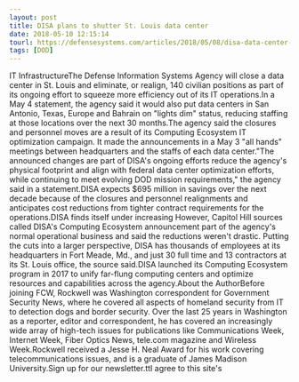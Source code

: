 ```yaml
---
layout: post
title: DISA plans to shutter St. Louis data center
date: 2018-05-10 12:15:14
tourl: https://defensesystems.com/articles/2018/05/08/disa-data-center-closed.aspx
tags: [DOD]
---
```

IT InfrastructureThe Defense Information Systems Agency will close a data center in St. Louis and eliminate, or realign, 140 civilian positions as part of its ongoing effort to squeeze more efficiency out of its IT operations.In a May 4 statement, the agency said it would also put data centers in San Antonio, Texas, Europe and Bahrain on "lights dim" status, reducing staffing at those locations over the next 30 months.The agency said the closures and personnel moves are a result of its Computing Ecosystem IT optimization campaign. It made the announcements in a May 3 "all hands" meetings between headquarters and the staffs of each data center."The announced changes are part of DISA's ongoing efforts reduce the agency's physical footprint and align with federal data center optimization efforts, while continuing to meet evolving DOD mission requirements," the agency said in a statement.DISA expects $695 million in savings over the next decade because of the closures and personnel realignments and anticipates cost reductions from tighter contract requirements for the operations.DISA finds itself under increasing However, Capitol Hill sources called DISA's Computing Ecosystem announcement part of the agency's normal operational business and said the reductions weren't drastic. Putting the cuts into a larger perspective, DISA has thousands of employees at its headquarters in Fort Meade, Md., and just 30 full time and 13 contractors at its St. Louis office, the source said.DISA launched its Computing Ecosystem program in 2017 to unify far-flung computing centers and optimize resources and capabilities across the agency.About the AuthorBefore joining FCW, Rockwell was Washington correspondent for Government Security News, where he covered all aspects of homeland security from IT to detection dogs and border security. Over the last 25 years in Washington as a reporter, editor and correspondent, he has covered an increasingly wide array of high-tech issues for publications like Communications Week, Internet Week, Fiber Optics News, tele.com magazine and Wireless Week.Rockwell received a Jesse H. Neal Award for his work covering telecommunications issues, and is a graduate of James Madison University.Sign up for our newsletter.ttI agree to this site's 